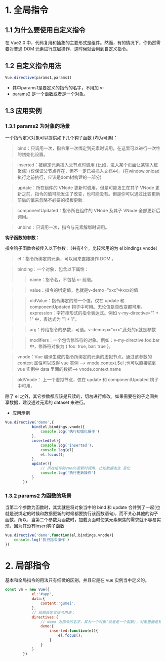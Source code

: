 # 1. 全局指令
## 1.1 为什么要使用自定义指令
在 Vue2.0 中，代码复用和抽象的主要形式是组件。然而，有的情况下，你仍然需要对普通 DOM 元素进行底层操作，这时候就会用到自定义指令。
## 1.2 自定义指令用法

```javascript
Vue.directive(params1,params1)
```
- 其中params1是要定义的指令的名字，不用加 v- 
- params2 是一个函数或者是一个对象。
## 1.3 应用实例
### 1.3.1 params2 为对象的场景   

一个指令定义对象可以提供如下几个钩子函数 (均为可选)：

> bind：只调用一次，指令第一次绑定到元素时调用。在这里可以进行一次性的初始化设置。

> inserted：被绑定元素插入父节点时调用 (比如，进入某个页面让某输入框聚焦) (仅保证父节点存在，但不一定已被插入文档中)。(在window.onload执行之前执行，应该是dom树构建的一部分)

> update：所在组件的 VNode 更新时调用，但是可能发生在其子 VNode 更新之前。指令的值可能发生了改变，也可能没有。但是你可以通过比较更新前后的值来忽略不必要的模板更新.

> componentUpdated：指令所在组件的 VNode 及其子 VNode 全部更新后调用。

> unbind：只调用一次，指令与元素解绑时调用。

**钩子函数的参数：**

指令钩子函数会被传入以下参数：（共有4个，比较常用的为 el bindings vnode）

> el：指令所绑定的元素，可以用来直接操作 DOM 。 

> binding：一个对象，包含以下属性：
>> name：指令名，不包括 v- 前缀。

>> value：指令的绑定值，也就是v-demo="xxx"中xxx的值

>> oldValue：指令绑定的前一个值，仅在 update 和 componentUpdated 钩子中可用。无论值是否改变都可用。
expression：字符串形式的指令表达式。例如 v-my-directive="1 + 1" 中，表达式为 "1 + 1"。

>> arg：传给指令的参数，可选。v-demo:p="xxx",此处的p就是参数

>> modifiers：一个包含修饰符的对象。例如：v-my-directive.foo.bar 中，修饰符对象为 { foo: true, bar: true }。

> vnode：Vue 编译生成的指令所绑定的元素的虚拟节点。通过该参数的context 属性可以取得 vue 实例 --> vnode.context.$el ;也可以直接拿到 vue 实例中 data 里面的数据--> vnode.context.name

> oldVnode： 上一个虚拟节点，仅在 update 和 componentUpdated 钩子中可用。

除了 el 之外，其它参数都应该是只读的，切勿进行修改。如果需要在钩子之间共享数据，建议通过元素的 dataset 来进行。
- 应用示例
```javascript
Vue.directive('demo',{
            bind(el,bindings,vnode){
                console.log('执行初始化操作')
            },
            inserted(el){
                console.log('inserted');
                console.log(el)
                el.focus();
            },
            update(){
                // 所在组件的vnode更新时调用，比如数据发生 变化
                console.log('执行更新操作')
            }
        })    
```
### 1.3.2 params2 为函数的场景 
当第二个参数为函数时，其实就是将对象当中的 bind 和 update 合并到了一起(也就是说绑定的时候和数据更新的时候都要执行该函数语句)，而不关心其他的钩子函数，所以，当第二个参数为函数时，加载页面时使某元素聚焦的需求就不容易实现，因为其没有Insert钩子函数
```javascript
Vue.directive('demo',function(el,bindings,vnode){
    console.log('执行指令操作')
})
```
# 2. 局部指令
基本和全局指令的用法只有细微的区别，并且它是在 vue 实例当中定义的。
```javascript
const vm = new Vue({
            el:'#app',
            data:{
                content:'gumei',
            },
            // 局部自定义指令用法：
            directives:{
                // demo 为指令的名字，其为一个对象(或者是一个函数)，对象里面是钩子函数
                demo:{
                    inserted:function(el){
                        el.focus();
                    }
                }
            }
        })
```

